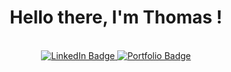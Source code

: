 <div align="center">
  <h1> Hello there, I'm Thomas !  
  </h1>
  <br>
  <div id="badges">
    <a href="https://www.linkedin.com/in/thomaschimbault/">
      <img src="https://img.shields.io/badge/LinkedIn-informational?style=for-the-badge&logo=linkedin&logoColor=white" alt="LinkedIn Badge" />
    </a>
    <a href="[https://www.thomaschimbault.fr](https://thomaschlt.github.io/portfolio-website/)">
      <img src="https://img.shields.io/badge/Portfolio-critical?style=for-the-badge" alt="Portfolio Badge" />
    </a>
  </div>
  <br>

</div>

